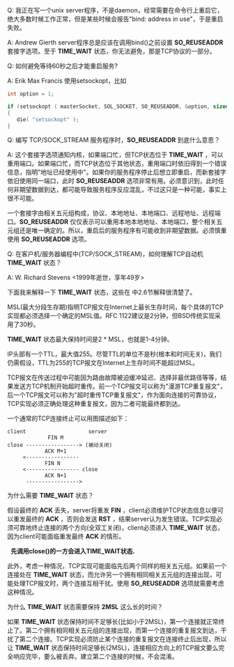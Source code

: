Q: 我正在写一个unix server程序，不是daemon，经常需要在命令行上重启它，绝大多数时候工作正常，但是某些时候会报告"bind: address in use"，于是重启失败。

A: Andrew Gierth
server程序总是应该在调用bind()之前设置 **SO_REUSEADDR** 套接字选项。至于 **TIME_WAIT** 状态，你无法避免，那是TCP协议的一部分。

Q: 如何避免等待60秒之后才能重启服务?

A: Erik Max Francis
使用setsockopt，比如
```cpp
int option = 1;

if (setsockopt ( masterSocket, SOL_SOCKET, SO_REUSEADDR, &option, sizeof(option) ) < 0)
{
   die( "setsockopt" );
}
```


Q: 编写 TCP/SOCK_STREAM 服务程序时，**SO_REUSEADDR** 到底什么意思？

A: 这个套接字选项通知内核，如果端口忙，但TCP状态位于 **TIME_WAIT** ，可以重用端口。如果端口忙，而TCP状态位于其他状态，重用端口时依旧得到一个错误信息，指明"地址已经使用中"。如果你的服务程序停止后想立即重启，而新套接字依旧使用同一端口，此时 **SO_REUSEADDR** 选项非常有用。必须意识到，此时任何非期望数据到达，都可能导致服务程序反应混乱，不过这只是一种可能，事实上很不可能。

一个套接字由相关五元组构成，协议、本地地址、本地端口、远程地址、远程端口。**SO_REUSEADDR** 仅仅表示可以重用本地本地地址、本地端口，整个相关五元组还是唯一确定的。所以，重启后的服务程序有可能收到非期望数据。必须慎重使用 **SO_REUSEADDR** 选项。

Q: 在客户机/服务器编程中(TCP/SOCK_STREAM)，如何理解TCP自动机 **TIME_WAIT** 状态？

A: W. Richard Stevens <1999年逝世，享年49岁>

下面我来解释一下 **TIME_WAIT** 状态，这些在 <UNP> 中2.6节解释很清楚了。

MSL(最大分段生存期)指明TCP报文在Internet上最长生存时间，每个具体的TCP实现都必须选择一个确定的MSL值。RFC 1122建议是2分钟，但BSD传统实现采用了30秒。

**TIME_WAIT** 状态最大保持时间是2 * MSL，也就是1-4分钟。

IP头部有一个TTL，最大值255。尽管TTL的单位不是秒(根本和时间无关)，我们仍需假设，TTL为255的TCP报文在Internet上生存时间不能超过MSL。

TCP报文在传送过程中可能因为路由故障被迫缓冲延迟、选择非最优路径等等，结果发送方TCP机制开始超时重传。前一个TCP报文可以称为"漫游TCP重复报文"，后一个TCP报文可以称为"超时重传TCP重复报文"，作为面向连接的可靠协议，TCP实现必须正确处理这种重复报文，因为二者可能最终都到达。

一个通常的TCP连接终止可以用图描述如下：

```shell
client                    server
             FIN M
close -----------------> (被动关闭)
            ACK M+1 
     <-----------------
            FIN N
     <----------------- close
            ACK N+1
      ----------------->
```

为什么需要 **TIME_WAIT** 状态？

假设最终的 **ACK** 丢失，server将重发 **FIN** ，client必须维护TCP状态信息以便可以重发最终的 **ACK** ，否则会发送 **RST** ，结果server认为发生错误。TCP实现必须可靠地终止连接的两个方向(全双工关闭)，client必须进入 **TIME_WAIT** 状态，因为client可能面临重发最终 **ACK** 的情形。


  **先调用close()的一方会进入TIME_WAIT状态.**

此外，考虑一种情况，TCP实现可能面临先后两个同样的相关五元组。如果前一个连接处在 **TIME_WAIT** 状态，而允许另一个拥有相同相关五元组的连接出现，可能处理TCP报文时，两个连接互相干扰。使用 **SO_REUSEADDR** 选项就需要考虑这种情况。

为什么 **TIME_WAIT** 状态需要保持 **2MSL** 这么长的时间？

如果 **TIME_WAIT** 状态保持时间不足够长(比如小于2MSL)，第一个连接就正常终止了。第二个拥有相同相关五元组的连接出现，而第一个连接的重复报文到达，干扰了第二个连接。TCP实现必须防止某个连接的重复报文在连接终止后出现，所以让 **TIME_WAIT** 状态保持时间足够长(2MSL)，连接相应方向上的TCP报文要么完全响应完毕，要么被丢弃。建立第二个连接的时候，不会混淆。

